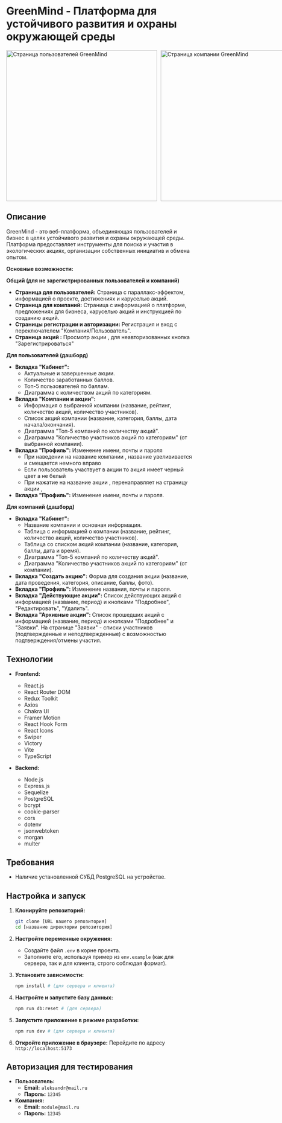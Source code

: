 # GreenMind - Платформа для устойчивого развития и охраны окружающей среды

<div style="display: flex">
    <img src="readme_images/pageUsers.gif" alt="Страница пользователей GreenMind" border="0" width='400px' style="margin-right: 10px;" />
    <img src="readme_images/pageCompany.gif" alt="Страница компании GreenMind" border="0" width='400px' />
</div>

## Описание

GreenMind - это веб-платформа, объединяющая пользователей и бизнес в целях устойчивого развития и охраны окружающей среды.  Платформа предоставляет инструменты для поиска и участия в экологических акциях, организации собственных инициатив и обмена опытом.

**Основные возможности:**

**Общий (для не зарегистрированных пользователей и компаний)**

*   **Страница для пользователей:** Страница с параллакс-эффектом, информацией о проекте, достижениях и каруселью акций.
*   **Страница для компаний:** Страница с информацией о платформе, предложениях для бизнеса, каруселью акций и инструкцией по созданию акций.
*   **Страницы регистрации и авторизации:** Регистрация и вход с переключателем "Компания/Пользователь".
*    **Страница акций :** Просмотр акции , для неавторизованных кнопка  "Зарегистрироваться"

**Для пользователей (дашборд)**

*   **Вкладка "Кабинет":**
    *   Актуальные и завершенные акции.
    *   Количество заработанных баллов.
    *   Топ-5 пользователей по баллам.
    *   Диаграмма с количеством акций по категориям.
*   **Вкладка "Компании и акции":**
    *   Информация о выбранной компании (название, рейтинг, количество акций, количество участников).
    *   Список акций компании (название, категория, баллы, дата начала/окончания).
    *   Диаграмма "Топ-5 компаний по количеству акций".
    *   Диаграмма "Количество участников акций по категориям" (от выбранной компании).
*    **Вкладка "Профиль":** Изменение имени, почты и пароля
       *	При наведении на название компании , название увелививается и смещается немного вправо
       *	Если пользователь участвует в акции то акция имеет черный цвет а не белый
       *	При нажатие на название акции , перенаправляет на страницу акции ,
*   **Вкладка "Профиль":**  Изменение имени, почты и пароля.

**Для компаний (дашборд)**

*   **Вкладка "Кабинет":**
    *   Название компании и основная информация.
    *   Таблица с информацией о компании (название, рейтинг, количество акций, количество участников).
    *   Таблица со списком акций компании (название, категория, баллы, дата и время).
    *   Диаграмма "Топ-5 компаний по количеству акций".
    *   Диаграмма "Количество участников акций по категориям" (от компании).
*   **Вкладка "Создать акцию":** Форма для создания акции (название, дата проведения, категория, описание, баллы, фото).
*   **Вкладка "Профиль":** Изменение названия, почты и пароля.
*   **Вкладка "Действующие акции":** Список действующих акций с информацией (название, период) и кнопками "Подробнее", "Редактировать", "Удалить".
*   **Вкладка "Архивные акции":** Список прошедших акций с информацией (название, период) и кнопками "Подробнее" и "Заявки".  На странице "Заявки" - списки участников (подтвержденные и неподтвержденные) с возможностью подтверждения/отмены участия.

## Технологии

*   **Frontend:**
    *   React.js
    *   React Router DOM
    *   Redux Toolkit
    *   Axios
    *   Chakra UI
    *   Framer Motion
    *   React Hook Form
    *   React Icons
    *   Swiper
    *   Victory
    *   Vite
    *   TypeScript

*   **Backend:**
    *   Node.js
    *   Express.js
    *   Sequelize
    *   PostgreSQL
    *   bcrypt
    *   cookie-parser
    *   cors
    *   dotenv
    *   jsonwebtoken
    *   morgan
    *   multer

## Требования

*   Наличие установленной СУБД PostgreSQL на устройстве.

## Настройка и запуск

1.  **Клонируйте репозиторий:**
    ```bash
    git clone [URL вашего репозитория]
    cd [название директории репозитория]
    ```

2.  **Настройте переменные окружения:**
    *   Создайте файл `.env` в корне проекта.
    *   Заполните его, используя пример из `env.example` (как для сервера, так и для клиента, строго соблюдая формат).

3.  **Установите зависимости:**
    ```bash
    npm install # (для сервера и клиента)
    ```

4.  **Настройте и запустите базу данных:**
    ```bash
    npm run db:reset # (для сервера)
    ```

5.  **Запустите приложение в режиме разработки:**
    ```bash
    npm run dev # (для сервера и клиента)
    ```

6.  **Откройте приложение в браузере:**
    Перейдите по адресу `http://localhost:5173`

## Авторизация для тестирования

*   **Пользователь:**
    *   **Email:** `aleksandr@mail.ru`
    *   **Пароль:** `12345`
*   **Компания:**
    *   **Email:** `module@mail.ru`
    *   **Пароль:** `12345`
